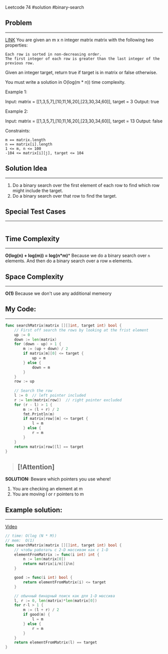 Leetcode 74
#solution 
#binary-search 
## Problem
___
[LINK](PLACEHOLDER)
You are given an m x n integer matrix matrix with the following two properties:

    Each row is sorted in non-decreasing order.
    The first integer of each row is greater than the last integer of the previous row.

Given an integer target, return true if target is in matrix or false otherwise.

You must write a solution in O(log(m * n)) time complexity.

 

Example 1:

Input: matrix = \[[1,3,5,7],[10,11,16,20],[23,30,34,60]], target = 3
Output: true

Example 2:

Input: matrix = \[[1,3,5,7],[10,11,16,20],[23,30,34,60]], target = 13
Output: false

 

Constraints:

    m == matrix.length
    n == matrix[i].length
    1 <= m, n <= 100
    -104 <= matrix[i][j], target <= 104



## Solution Idea
___
1. Do a binary search over the first element of each row to find which row might include the target.
2. Do a binary search over that row to find the target.

## Special Test Cases
___
```

```

## Time Complexity
___
**O(log(n) + log(m)) = log(n\*m)*** 
Because we do a binary search over `n` elements. And then do a binary search over a row `m` elements.

## Space Complexity
___
**O(1)**
Because we don't use any additional memeory

## My Code:
___
```go
func searchMatrix(matrix [][]int, target int) bool {
    // First off search the rows by looking at the frist element
    up := 0
    down := len(matrix)
    for (down - up) > 1 {
        m := (up + down) / 2
        if matrix[m][0] <= target {
            up = m
        } else {
            down = m
        }
    }
    row := up
    
    // Search the row
    l := 0  // left pointer included
    r := len(matrix[row])  // right pointer excluded
    for (r - l) > 1 {
        m := (l + r) / 2
        fmt.Println(m)
        if matrix[row][m] <= target {
            l = m
        } else {
            r = m
        }
    }
    return matrix[row][l] == target
}   
```

> [!Attention]
> -  
**SOLUTION:** Beware which pointers you use where! 
1) You are checking an element at m
2) You are moving l or r pointers to m



## Example solution:
___
[Video](https://kinescope.io/0GboubeRnaMB9Mmajrex4p)

```go
// time: O(log (N * M))
// mem:  O(1)
func searchMatrix(matrix [][]int, target int) bool {
	// чтобы работать с 2-D массивом как с 1-D
	elementFromMatrix := func(i int) int {
		n := len(matrix[0])
		return matrix[i/n][i%n]
	}

	good := func(i int) bool {
		return elementFromMatrix(i) <= target
	}

	// обычный бинарный поиск как для 1-D массива
	l, r := 0, len(matrix)*len(matrix[0])
	for r-l > 1 {
		m := (l + r) / 2
		if good(m) {
			l = m
		} else {
			r = m
		}
	}
	return elementFromMatrix(l) == target
}

```